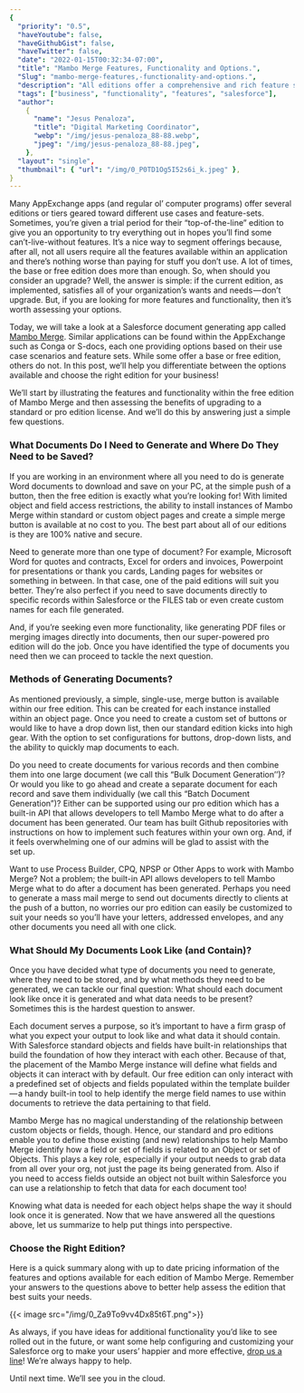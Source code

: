 ```yaml
---
{
  "priority": "0.5",
  "haveYoutube": false,
  "haveGithubGist": false,
  "haveTwitter": false,
  "date": "2022-01-15T00:32:34-07:00",
  "title": "Mambo Merge Features, Functionality and Options.",
  "Slug": "mambo-merge-features,-functionality-and-options.",
  "description": "All editions offer a comprehensive and rich feature set, built for just the right use case scenario within Salesforce. Identify the features that work best for your business.",
  "tags": ["business", "functionality", "features", "salesforce"],
  "author":
    {
      "name": "Jesus Penaloza",
      "title": "Digital Marketing Coordinator",
      "webp": "/img/jesus-penaloza_88-88.webp",
      "jpeg": "/img/jesus-penaloza_88-88.jpeg",
    },
  "layout": "single",
  "thumbnail": { "url": "/img/0_P0TD1Og5I52s6i_k.jpeg" },
}
---
```


Many AppExchange apps (and regular ol’ computer programs) offer several editions or tiers geared toward different use cases and feature-sets. Sometimes, you’re given a trial period for their “top-of-the-line” edition to give you an opportunity to try everything out in hopes you’ll find some can’t-live-without features. It’s a nice way to segment offerings because, after all, not all users require all the features available within an application and there’s nothing worse than paying for stuff you don’t use. A lot of times, the base or free edition does more than enough. So, when should you consider an upgrade? Well, the answer is simple: if the current edition, as implemented, satisfies all of your organization’s wants and needs — don’t upgrade. But, if you are looking for more features and functionality, then it’s worth assessing your options.

Today, we will take a look at a Salesforce document generating app called [Mambo Merge](https://www.mambomerge.com/). Similar applications can be found within the AppExchange such as Conga or S-docs, each one providing options based on their use case scenarios and feature sets. While some offer a base or free edition, others do not. In this post, we’ll help you differentiate between the options available and choose the right edition for your business!

We’ll start by illustrating the features and functionality within the free edition of Mambo Merge and then assessing the benefits of upgrading to a standard or pro edition license. And we’ll do this by answering just a simple few questions.

### What Documents Do I Need to Generate and Where Do They Need to be Saved?

If you are working in an environment where all you need to do is generate Word documents to download and save on your PC, at the simple push of a button, then the free edition is exactly what you’re looking for! With limited object and field access restrictions, the ability to install instances of Mambo Merge within standard or custom object pages and create a simple merge button is available at no cost to you. The best part about all of our editions is they are 100% native and secure.

Need to generate more than one type of document? For example, Microsoft Word for quotes and contracts, Excel for orders and invoices, Powerpoint for presentations or thank you cards, Landing pages for websites or something in between. In that case, one of the paid editions will suit you better. They’re also perfect if you need to save documents directly to specific records within Salesforce or the FILES tab or even create custom names for each file generated.

And, if you’re seeking even more functionality, like generating PDF files or merging images directly into documents, then our super-powered pro edition will do the job. Once you have identified the type of documents you need then we can proceed to tackle the next question.

### Methods of Generating Documents?

As mentioned previously, a simple, single-use, merge button is available within our free edition. This can be created for each instance installed within an object page. Once you need to create a custom set of buttons or would like to have a drop down list, then our standard edition kicks into high gear. With the option to set configurations for buttons, drop-down lists, and the ability to quickly map documents to each.

Do you need to create documents for various records and then combine them into one large document (we call this “Bulk Document Generation’’)? Or would you like to go ahead and create a separate document for each record and save them individually (we call this “Batch Document Generation”)? Either can be supported using our pro edition which has a built-in API that allows developers to tell Mambo Merge what to do after a document has been generated. Our team has built Github repositories with instructions on how to implement such features within your own org. And, if it feels overwhelming one of our admins will be glad to assist with the set up.

Want to use Process Builder, CPQ, NPSP or Other Apps to work with Mambo Merge? Not a problem; the built-in API allows developers to tell Mambo Merge what to do after a document has been generated. Perhaps you need to generate a mass mail merge to send out documents directly to clients at the push of a button, no worries our pro edition can easily be customized to suit your needs so you’ll have your letters, addressed envelopes, and any other documents you need all with one click.

### What Should My Documents Look Like (and Contain)?

Once you have decided what type of documents you need to generate, where they need to be stored, and by what methods they need to be generated, we can tackle our final question: What should each document look like once it is generated and what data needs to be present? Sometimes this is the hardest question to answer.

Each document serves a purpose, so it’s important to have a firm grasp of what you expect your output to look like and what data it should contain. With Salesforce standard objects and fields have built-in relationships that build the foundation of how they interact with each other. Because of that, the placement of the Mambo Merge instance will define what fields and objects it can interact with by default. Our free edition can only interact with a predefined set of objects and fields populated within the template builder — a handy built-in tool to help identify the merge field names to use within documents to retrieve the data pertaining to that field.

Mambo Merge has no magical understanding of the relationship between custom objects or fields, though. Hence, our standard and pro editions enable you to define those existing (and new) relationships to help Mambo Merge identify how a field or set of fields is related to an Object or set of Objects. This plays a key role, especially if your output needs to grab data from all over your org, not just the page its being generated from. Also if you need to access fields outside an object not built within Salesforce you can use a relationship to fetch that data for each document too!

Knowing what data is needed for each object helps shape the way it should look once it is generated. Now that we have answered all the questions above, let us summarize to help put things into perspective.

### Choose the Right Edition?

Here is a quick summary along with up to date pricing information of the features and options available for each edition of Mambo Merge. Remember your answers to the questions above to better help assess the edition that best suits your needs.

{{< image src="/img/0_Za9To9vv4Dx85t6T.png">}}

As always, if you have ideas for additional functionality you’d like to see rolled out in the future, or want some help configuring and customizing your Salesforce org to make your users’ happier and more effective, [drop us a line](https://www.mkpartners.com/contact/)! We’re always happy to help.

Until next time. We’ll see you in the cloud.
